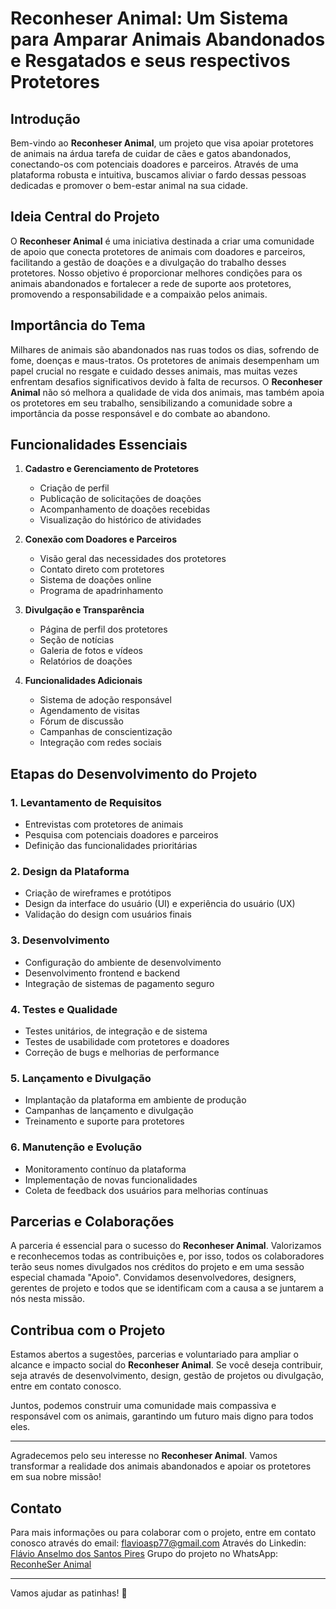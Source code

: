 # Reconheser Animal: Um Sistema para Amparar Animais Abandonados e Resgatados e seus respectivos Protetores

## Introdução

Bem-vindo ao **Reconheser Animal**, um projeto que visa apoiar protetores de animais na árdua tarefa de cuidar de cães e gatos abandonados, conectando-os com potenciais doadores e parceiros. Através de uma plataforma robusta e intuitiva, buscamos aliviar o fardo dessas pessoas dedicadas e promover o bem-estar animal na sua cidade.

## Ideia Central do Projeto

O **Reconheser Animal** é uma iniciativa destinada a criar uma comunidade de apoio que conecta protetores de animais com doadores e parceiros, facilitando a gestão de doações e a divulgação do trabalho desses protetores. Nosso objetivo é proporcionar melhores condições para os animais abandonados e fortalecer a rede de suporte aos protetores, promovendo a responsabilidade e a compaixão pelos animais.

## Importância do Tema

Milhares de animais são abandonados nas ruas todos os dias, sofrendo de fome, doenças e maus-tratos. Os protetores de animais desempenham um papel crucial no resgate e cuidado desses animais, mas muitas vezes enfrentam desafios significativos devido à falta de recursos. O **Reconheser Animal** não só melhora a qualidade de vida dos animais, mas também apoia os protetores em seu trabalho, sensibilizando a comunidade sobre a importância da posse responsável e do combate ao abandono.

## Funcionalidades Essenciais

1. **Cadastro e Gerenciamento de Protetores**
   - Criação de perfil
   - Publicação de solicitações de doações
   - Acompanhamento de doações recebidas
   - Visualização do histórico de atividades

2. **Conexão com Doadores e Parceiros**
   - Visão geral das necessidades dos protetores
   - Contato direto com protetores
   - Sistema de doações online
   - Programa de apadrinhamento

3. **Divulgação e Transparência**
   - Página de perfil dos protetores
   - Seção de notícias
   - Galeria de fotos e vídeos
   - Relatórios de doações

4. **Funcionalidades Adicionais**
   - Sistema de adoção responsável
   - Agendamento de visitas
   - Fórum de discussão
   - Campanhas de conscientização
   - Integração com redes sociais

## Etapas do Desenvolvimento do Projeto

### 1. Levantamento de Requisitos
   - Entrevistas com protetores de animais
   - Pesquisa com potenciais doadores e parceiros
   - Definição das funcionalidades prioritárias

### 2. Design da Plataforma
   - Criação de wireframes e protótipos
   - Design da interface do usuário (UI) e experiência do usuário (UX)
   - Validação do design com usuários finais

### 3. Desenvolvimento
   - Configuração do ambiente de desenvolvimento
   - Desenvolvimento frontend e backend
   - Integração de sistemas de pagamento seguro

### 4. Testes e Qualidade
   - Testes unitários, de integração e de sistema
   - Testes de usabilidade com protetores e doadores
   - Correção de bugs e melhorias de performance

### 5. Lançamento e Divulgação
   - Implantação da plataforma em ambiente de produção
   - Campanhas de lançamento e divulgação
   - Treinamento e suporte para protetores

### 6. Manutenção e Evolução
   - Monitoramento contínuo da plataforma
   - Implementação de novas funcionalidades
   - Coleta de feedback dos usuários para melhorias contínuas

## Parcerias e Colaborações

A parceria é essencial para o sucesso do **Reconheser Animal**. Valorizamos e reconhecemos todas as contribuições e, por isso, todos os colaboradores terão seus nomes divulgados nos créditos do projeto e em uma sessão especial chamada "Apoio". Convidamos desenvolvedores, designers, gerentes de projeto e todos que se identificam com a causa a se juntarem a nós nesta missão.

## Contribua com o Projeto

Estamos abertos a sugestões, parcerias e voluntariado para ampliar o alcance e impacto social do **Reconheser Animal**. Se você deseja contribuir, seja através de desenvolvimento, design, gestão de projetos ou divulgação, entre em contato conosco.

Juntos, podemos construir uma comunidade mais compassiva e responsável com os animais, garantindo um futuro mais digno para todos eles.

---

Agradecemos pelo seu interesse no **Reconheser Animal**. Vamos transformar a realidade dos animais abandonados e apoiar os protetores em sua nobre missão!

## Contato

Para mais informações ou para colaborar com o projeto, entre em contato conosco através do email:
flavioasp77@gmail.com
Através do Linkedin: [Flávio Anselmo dos Santos Pires](https://www.linkedin.com/in/flavio-anselmo-dos-santos-pires/)
Grupo do projeto no WhatsApp: [ReconheSer Animal](https://chat.whatsapp.com/FxG79EEIGRDE6OynMY0uih)

---

Vamos ajudar as patinhas! 🐾
